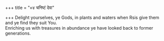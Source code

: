 +++
title = "०४ चनिष्टं देवा"

+++
Delight yourselves, ye Gods, in plants and waters when Rsis give them and ye find they suit You.  
     Enriching us with treasures in abundance ye have looked back to former generations.